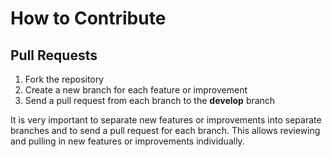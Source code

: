 # How to Contribute

## Pull Requests

1. Fork the repository
2. Create a new branch for each feature or improvement
3. Send a pull request from each branch to the **develop** branch

It is very important to separate new features or improvements into separate branches and to send a
pull request for each branch. This allows reviewing and pulling in new features or improvements individually.
